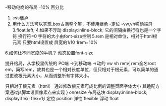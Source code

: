  -移动电商的布局
 -10% 百分比
   1. css继承
   2. 用什么方法可以实现.box占满整个屏，不使用继承
      -定位
      -vw,vh移动端屏
   3.float:left;
   4.如果不浮动
     display:inline-block;
     它的间隔由换行符也是一个字符  换行符=0  字符的大小由font-size控制
   5.rem 是相对单位，相对于html根元素
     只要html设置成 屏宽的1/10 1rem=10%

   6.如何让不同宽度的手机？
     动态设置font-size

  提升格局，从学校里传统的  PC端 ->到移动端 ->动的
  vw
   vh 
  rem{
      rem全名root em，简写rem，故其也是一个相对长度单位，但只相对于根元素，可以简单的通过更改根元素大小，从而调整所有字体大小。

只相对于根元素（html）
通过修改根元素可成比例的调整页面字体大小
其适配方案通过js脚本设置像素点来实现
  }
   onresize
布局这块   display:inline-block; display:flex;  flex=1;l
定位 position
弹性 flexible
浮动 float
